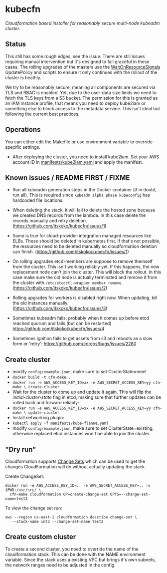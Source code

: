 # kubecfn
*Cloudformation based installer for reasonably secure multi-node kubeadm
cluster.*

## Status
This still has some rough edges, see the issue. There are still issues
requiring manual intervention but it's designed to fail graceful in these
cases. The rolling upgrades of the masters use the
[WaitOnResourceSignals](https://docs.aws.amazon.com/AWSCloudFormation/latest/UserGuide/aws-attribute-updatepolicy.html)
UpdatePolicy and scripts to ensure it only continues with the rollout of
the cluster is heathly.

We try to be reasonably secure, meaning all components are secured via TLS
and RBAC is enabled. Yet, due to the user-data size limits we need to fetch
the TLS keys from a S3 bucket. The permission for this is granted as an IAM
instance profile, that means you need to deploy kube2iam or something else
to block access to the metadata service. This isn't ideal but following the
current best practices.

## Operations
You can either edit the Makefile or use environment variable to override
specific settings.

- After deploying the cluster, you need to install kube2iam. Set your AWS
  account ID in [manifests/kube2iam.yaml](manifests/kube2iam.yaml) and apply the
  manifest.

## Known issues / README FIRST / FIXME
- Run all kubeadm generation steps in the Docker container (if in doubt, run
  all). This is required since `kubeadm alpha phase kubeconfig` has hardcoded
  file locations.

- When deleting the stack, it will fail to delete the hosted zone because we
  created DNS records from the lambda. In this case delete the records manually
  and retry deletion. (https://github.com/itskoko/kubecfn/issues/1)

- Same is true for cloud-provider-integration managed resources like ELBs. These
  should be deleted in kubernetes first. If that's not possible, the resources
  need to be deleted manually so cloudformation deletion can finish. (https://github.com/itskoko/kubecfn/issues/1)

- On rolling upgrades etcd-members are suppose to remove themself from the
  cluster. This isn't working reliably yet. If this happens, the new replacement
  node can't join the cluster. This will block the rollout. In this case make
  sure the old node is actually terminated and remove it from the cluster with
  `/etc/etcdctl-wrapper member remove`. (https://github.com/itskoko/kubecfn/issues/2)

- Rolling upgrades for workers is disabled right now. When updating, kill the
  old instances manually. (https://github.com/itskoko/kubecfn/issues/3)

- Sometimes kubeadm fails, probably when it comes up before etcd reached quorum
  and fails (but can be restarted) https://github.com/itskoko/kubecfn/issues/4

- Sometimes ignition fails to get assets from s3 and reboots as a slow form or
  'retry': https://github.com/coreos/bugs/issues/2280

## Create cluster
- modify `config/example.json`, make sure to set ClusterState=new!
- `docker build -t cfn-make .`
- `docker run -e AWS_ACCESS_KEY_ID=xx -e AWS_SECRET_ACCESS_KEY=yy cfn-make \
    create-cluster`
- Wait for the cluster to come up and update it again. This will flip the
  *initial-cluster-state* flag in etcd, making sure that further updates can be
  rolled back and forward reliably:
- `docker run -e AWS_ACCESS_KEY_ID=xx -e AWS_SECRET_ACCESS_KEY=yy cfn-make \
    update-cluster`
- Install networking plugin:
- `kubectl apply -f manifests/kube-flanne.yaml`
- modify `config/example.json`, make sure to set ClusterState=existing,
  otherwise replaced etcd instances won't be able to join the cluster.

## "Dry run"
Cloudformation supports [Change
Sets](http://docs.aws.amazon.com/AWSCloudFormation/latest/UserGuide/using-cfn-updating-stacks-changesets-create.html)
which can be used to get the changes CloudFormation will do without actually
updating the stack.

Create ChangeSet:
```
docker run -e AWS_ACCESS_KEY_ID=.. -e AWS_SECRET_ACCESS_KEY=.. -v $PWD:/usr/src/ \
  cfn-make cloudformation OP=create-change-set OPTS=--change-set-name=test2
```

To view the change set run:
```
aws --region us-east-1 cloudformation describe-change-set \
   --stack-name int2 --change-set-name test2
```

## Create custom cluster
To create a second cluster, you need to override the name of the cloudformation
stack. This can be done with the NAME environment variable.
Since the stack uses a existing VPC but brings it's own subnets, the network
ranges need to be adjusted in the config.

